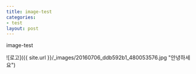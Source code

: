 ```yaml
---
title: image-test
categories:
- test
layout: post
---
```


image-test

![로고]({{ site.url }}/_images/20160706_ddb592b1_480053576.jpg "안녕하세요")

